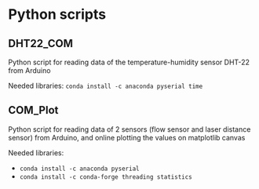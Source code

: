 # Python scripts

## DHT22_COM

Python script for reading data of the temperature-humidity sensor DHT-22 from Arduino

Needed libraries: `conda install -c anaconda pyserial time`

## COM_Plot

Python script for reading data of 2 sensors (flow sensor and laser distance sensor) from Arduino, and online plotting the values on matplotlib canvas

Needed libraries: 
* `conda install -c anaconda pyserial`
* `conda install -c conda-forge threading statistics`
